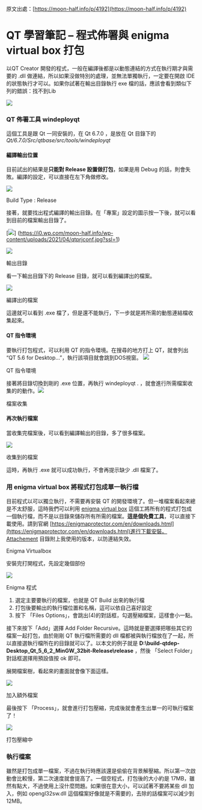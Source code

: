  原文出處：[https://moon-half.info/p/4192](https://moon-half.info/p/4192)

# QT 學習筆記 – 程式佈署與 enigma virtual box 打包

以QT Creator 開發的程式，一般在編譯後都是以動態連結的方式在執行期才與需要的 .dll 做連結，所以如果沒做特別的處理，並無法單獨執行，一定要在開啟 IDE 的狀態執行才可以。如果你試著在輸出目錄執行 exe 檔的話，應該會看到類似下列的錯誤：找不到Lib

[![](https://i2.wp.com/moon-half.info/wp-content/uploads/2021/04/loadfailed.jpg?resize=602%2C351&ssl=1)](https://i2.wp.com/moon-half.info/wp-content/uploads/2021/04/loadfailed.jpg?ssl=1)
###  QT 佈署工具 windeployqt
這個工具是跟 Qt 一同安裝的，在 Qt 6.7.0 ，是放在 Qt 目錄下的 *Qt/6.7.0/Src/qtbase/src/tools/windeployqt*

#### 編譯輸出位置

目前試出的結果是**只能對 Release 設置做打包**，如果是用 Debug 的話，則會失敗。編譯的設定，可以直接在左下角做修改。

[![](https://i1.wp.com/moon-half.info/wp-content/uploads/2021/04/qtbuildtype.jpg?resize=283%2C300&ssl=1)](https://i1.wp.com/moon-half.info/wp-content/uploads/2021/04/qtbuildtype.jpg?ssl=1)

Build Type : Release

接著，就要找出程式編譯的輸出目錄。在「專案」設定的圖示按一下後，就可以看到目前的檔案輸出目錄了。

[![](https://i0.wp.com/moon-half.info/wp-content/uploads/2021/04/qtprjconf.jpg?resize=300%2C212&ssl=1)]
(https://i0.wp.com/moon-half.info/wp-content/uploads/2021/04/qtprjconf.jpg?ssl=1)

[![](https://i0.wp.com/moon-half.info/wp-content/uploads/2021/04/qtoutputdir.jpg?resize=300%2C79&ssl=1)](https://i0.wp.com/moon-half.info/wp-content/uploads/2021/04/qtoutputdir.jpg?ssl=1)

輸出目錄

看一下輸出目錄下的 Release 目錄，就可以看到編譯出的檔案。

[![](https://i2.wp.com/moon-half.info/wp-content/uploads/2021/04/outputdirfiles.jpg?resize=300%2C82&ssl=1)](https://i2.wp.com/moon-half.info/wp-content/uploads/2021/04/outputdirfiles.jpg?ssl=1)

編譯出的檔案

這邊就可以看到 .exe 檔了，但是還不能執行，下一步就是將所需的動態連結檔收集起來。

#### QT 指令環境

要執行打包程式，可以利用 QT 的指令環境。在搜尋的地方打上 QT，就會列出 “QT 5.6 for Desktop…”，執行該項目就會跳到DOS視窗。
[![](https://i1.wp.com/moon-half.info/wp-content/uploads/2021/04/qtcmdenv.jpg?resize=602%2C475&ssl=1)](https://i1.wp.com/moon-half.info/wp-content/uploads/2021/04/qtcmdenv.jpg?ssl=1)

QT 指令環境

接著將目錄切換到剛的 .exe 位置，再執行 windeployqt . ，就會進行所需檔案收集的的動作。[![](https://i1.wp.com/moon-half.info/wp-content/uploads/2021/04/collection.jpg?resize=602%2C381&ssl=1)](https://i1.wp.com/moon-half.info/wp-content/uploads/2021/04/collection.jpg?ssl=1)

檔案收集
#### 再次執行檔案

當收集完檔案後，可以看到編譯輸出的目錄，多了很多檔案。

[![](https://i1.wp.com/moon-half.info/wp-content/uploads/2021/04/collectionafter.jpg?resize=602%2C464&ssl=1)](https://i1.wp.com/moon-half.info/wp-content/uploads/2021/04/collectionafter.jpg?ssl=1)

收集到的檔案

這時，再執行 .exe 就可以成功執行，不會再提示缺少 .dll 檔案了。

### 用 enigma virtual box 將程式打包成單一執行檔

目前程式以可以獨立執行，不需要再安裝 QT 的開發環境了。但一堆檔案看起來總是不太舒服，這時我們可以利用 [enigma virtual box](https://enigmaprotector.com/en/aboutvb.html) 這個工將所有的程式打包成一個執行檔，而不是以目錄來儲存所有所需的檔案。**這是個免費工具**，可以直接下載使用。請到官網 [https://enigmaprotector.com/en/downloads.html](https://enigmaprotector.com/en/downloads.html)進行下載安裝。Attachement 目錄附上我使用的版本，以防連結失效。

Enigma Virtualbox

安裝完打開程式，先設定幾個部份

[![](https://i0.wp.com/moon-half.info/wp-content/uploads/2021/04/eopen.jpg?resize=602%2C422&ssl=1)](https://i0.wp.com/moon-half.info/wp-content/uploads/2021/04/eopen.jpg?ssl=1)

Enigma 程式

1. 選定主要要執行的檔案，也就是 QT Build 出來的執行檔
2. 打包後要輸出的執行檔位置和名稱，這可以依自己喜好設定
3. 按下 「Files Options」，會跳出(4)的對話框，勾選壓縮檔案，這樣會小一點。

接下來按下「Add」選擇 Add Folder Recursive。這時就是要選擇把哪些其它的檔案一起打包，由於剛剛 QT 執行檔所需要的 dll 檔都被與執行檔放在了一起，所以直接選執行檔所在的目錄就可以了。以本文的例子就是 **D:\build-qtdep-Desktop_Qt_5_6_2_MinGW_32bit-Release\release** ，然後 「Select Folder」對話框選擇用預設值按 ok 即可。

展開檔案樹，看起來的畫面就會像下面這樣。

[![](https://i0.wp.com/moon-half.info/wp-content/uploads/2021/04/eniaddfiles.jpg?resize=300%2C296&ssl=1)](https://i0.wp.com/moon-half.info/wp-content/uploads/2021/04/eniaddfiles.jpg?ssl=1)

加入額外檔案

最後按下 「Process」，就會進行打包壓縮，完成後就會產生出單一的可執行檔案了！

[![](https://i0.wp.com/moon-half.info/wp-content/uploads/2021/04/process.jpg?resize=602%2C423&ssl=1)](https://i0.wp.com/moon-half.info/wp-content/uploads/2021/04/process.jpg?ssl=1)

打包壓縮中
### 執行檔案

雖然是打包成單一檔案，不過在執行時應該還是偷偷在背景解壓縮。所以第一次啟動會比較慢，第二次速度就會提高了。一個空程式，打包後的大小約是 17MB，雖然有點大，不過使用上沒什麼問題。如果很在意大小，可以試著不要將某些 dll 加入，例如 opengl32sw.dll 這個檔案好像就是不需要的，去除的話檔案可以減少到12MB。
